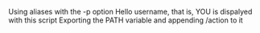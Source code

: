Using aliases with the -p option
Hello username, that is, YOU is dispalyed with this script
Exporting the PATH variable and appending /action to it

